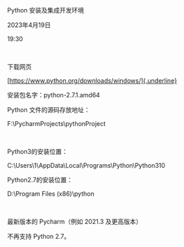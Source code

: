 Python 安装及集成开发环境

2023年4月19日

19:30

 

下载网页

[https://www.python.org/downloads/windows/]{.underline}

安装包名字：python-2.7.1.amd64

Python 文件的源码存放地址：

F:\\PycharmProjects\\pythonProject

 

Python3的安装位置：

C:\\Users\\1\\AppData\\Local\\Programs\\Python\\Python310

Python2.7的安装位置：

D:\\Program Files (x86)\\python

 

最新版本的 Pycharm（例如 2021.3 及更高版本）

不再支持 Python 2.7。

 

 
